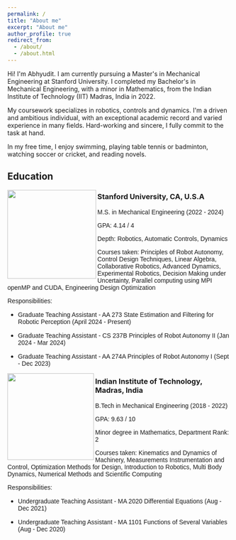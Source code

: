```yaml
---
permalink: /
title: "About me"
excerpt: "About me"
author_profile: true
redirect_from: 
  - /about/
  - /about.html
---
```


Hi! I'm Abhyudit. I am currently pursuing a Master's in Mechanical Engineering at Stanford University. I completed my Bachelor's in Mechanical Engineering, with a minor in Mathematics, from the Indian Institute of Technology (IIT) Madras, India in 2022.

My coursework specializes in robotics, controls and dynamics. I'm a driven and ambitious individual, with an exceptional academic record and varied experience in many fields. Hard-working and sincere, I fully commit to the task at hand.

In my free time, I enjoy swimming, playing table tennis or badminton, watching soccer or cricket, and reading novels.

Education
------
<img align="left" width="200" src="https://i.imgur.com/iHeYrNX.png" />

### Stanford University, CA, U.S.A

<span style="font-family: 'Arial';"> M.S. in Mechanical Engineering (2022 - 2024) </span>

<span style="font-family: 'Arial';"> GPA: 4.14 / 4 </span>

<span style="font-family: 'Arial';"> Depth: Robotics, Automatic Controls, Dynamics </span>

<span style="font-family: 'Arial';"> Courses taken: Principles of Robot Autonomy, Control Design Techniques, Linear Algebra, Collaborative Robotics, Advanced Dynamics, Experimental Robotics, Decision Making under Uncertainty, Parallel computing using MPI openMP and CUDA, Engineering Design Optimization </span>

<span style="font-family: 'Arial';"> Responsibilities: </span>

* <span style="font-family: 'Arial';"> Graduate Teaching Assistant - AA 273 State Estimation and Filtering for Robotic Perception (April 2024 - Present) </span>

* <span style="font-family: 'Arial';"> Graduate Teaching Assistant - CS 237B Principles of Robot Autonomy II (Jan 2024 - Mar 2024) </span>

* <span style="font-family: 'Arial';"> Graduate Teaching Assistant - AA 274A Principles of Robot Autonomy I (Sept - Dec 2023) </span>

<img align="left" width="195" src="https://i.imgur.com/W9EC8n6.png" />

### Indian Institute of Technology, Madras, India

<span style="font-family: 'Arial';"> B.Tech in Mechanical Engineering (2018 - 2022) </span>

<span style="font-family: 'Arial';"> GPA: 9.63 / 10 </span>

<span style="font-family: 'Arial';"> Minor degree in Mathematics, Department Rank: 2 </span>

<span style="font-family: 'Arial';"> Courses taken: Kinematics and Dynamics of Machinery, Measurements Instrumentation and Control, Optimization Methods for Design, Introduction to Robotics, Multi Body Dynamics, Numerical Methods and Scientific Computing </span>

<span style="font-family: 'Arial';"> Responsibilities: </span>

* <span style="font-family: 'Arial';"> Undergraduate Teaching Assistant - MA 2020 Differential Equations (Aug - Dec 2021) </span>
 
* <span style="font-family: 'Arial';"> Undergraduate Teaching Assistant - MA 1101 Functions of Several Variables (Aug - Dec 2020) </span>

